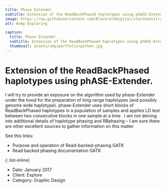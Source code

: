 ```yaml
---
title: Phase Extender
subtitle: Extension of the ReadBackPhased haplotypes using phASE-Extender.
image: https://raw.githubusercontent.com/BlackrockDigital/startbootstrap-agency/master/src/assets/img/portfolio/02-full.jpg
alt: Keep Exploring

caption:
  title: Phase Extender
  subtitle: Extension of the ReadBackPhased haplotypes using phASE-Extender.
  thumbnail: assets/img/portfolio/python.jpg
---
```


# Extension of the ReadBackPhased haplotypes using phASE-Extender.

I will try to provide an exposure on the algorithm used by phase-Extender under the hood for the preparation of long range haplotypes (and possibly genome wide haplotype). phase-Extender uses short blocks of ReadBackPhased haplotypes in a population of samples and applies LD test between two consecutive blocks in one sample at a time . I am not delving into additional details of haplotype phasing and RBphasing – I am sure there are other excellent sources to gather information on this matter

See this links:     
  - Purpose and operation of Read-backed-phasing GATK
  - Read backed phasing documentation GATK


{:.list-inline}
- Date: January 2017
- Client: Explore
- Category: Graphic Design

